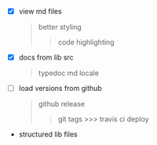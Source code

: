 - [x] view md files
  > better styling
    >> code highlighting
- [x] docs from lib src
  > typedoc
    > md
    > locale
- [ ] load versions from github
  > github release
    >> git tags
      >>> travis ci deploy
- structured lib files
